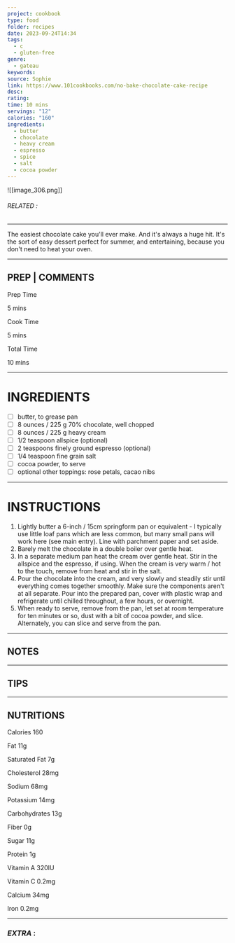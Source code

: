 ```yaml
---
project: cookbook
type: food
folder: recipes
date: 2023-09-24T14:34
tags:
  - c
  - gluten-free
genre:
  - gateau
keywords: 
source: Sophie
link: https://www.101cookbooks.com/no-bake-chocolate-cake-recipe
desc: 
rating: 
time: 10 mins
servings: "12"
calories: "160"
ingredients:
  - butter
  - chocolate
  - heavy cream
  - espresso
  - spice
  - salt
  - cocoa powder
---
```


![[image_306.png]]
###### *RELATED* : 
---
The easiest chocolate cake you'll ever make. And it's always a huge hit. It's the sort of easy dessert perfect for summer, and entertaining, because you don't need to heat your oven.

---
## PREP | COMMENTS

Prep Time

5 mins

Cook Time

5 mins

Total Time

10 mins

---
# INGREDIENTS

- [ ] butter, to grease pan
- [ ] 8 ounces / 225 g 70% chocolate, well chopped
- [ ] 8 ounces / 225 g heavy cream
- [ ] 1/2 teaspoon allspice (optional)
- [ ] 2 teaspoons finely ground espresso (optional)
- [ ] 1/4 teaspoon fine grain salt
- [ ] cocoa powder, to serve
- [ ] optional other toppings: rose petals, cacao nibs

---
# INSTRUCTIONS

1. Lightly butter a 6-inch / 15cm springform pan or equivalent - I typically use little loaf pans which are less common, but many small pans will work here (see main entry). Line with parchment paper and set aside.
2. Barely melt the chocolate in a double boiler over gentle heat.
3. In a separate medium pan heat the cream over gentle heat. Stir in the allspice and the espresso, if using. When the cream is very warm / hot to the touch, remove from heat and stir in the salt.
4. Pour the chocolate into the cream, and very slowly and steadily stir until everything comes together smoothly. Make sure the components aren't at all separate. Pour into the prepared pan, cover with plastic wrap and refrigerate until chilled throughout, a few hours, or overnight.
5. When ready to serve, remove from the pan, let set at room temperature for ten minutes or so, dust with a bit of cocoa powder, and slice. Alternately, you can slice and serve from the pan.

---
## NOTES



---
## TIPS



---
## NUTRITIONS

Calories 160

Fat 11g

Saturated Fat 7g

Cholesterol 28mg

Sodium 68mg

Potassium 14mg

Carbohydrates 13g

Fiber 0g

Sugar 11g

Protein 1g

Vitamin A 320IU

Vitamin C 0.2mg

Calcium 34mg

Iron 0.2mg

[](https://www.instagram.com/heidijswanson/)

---
### *EXTRA* :



